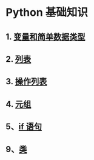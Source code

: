 # Python 基础知识

## 1. [变量和简单数据类型](./py_variable.md)

## 2. [列表](./py_list.md)

## 3. [操作列表](./py_list_handle.md)

## 4. [元组](./py_tuple.md)

## 5、[if 语句](./py_if.md)

## 9、[类](./py_class.md)